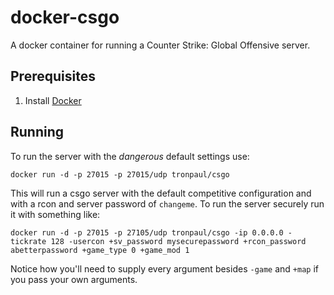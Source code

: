 # docker-csgo

A docker container for running a Counter Strike: Global Offensive server.

## Prerequisites

1. Install [Docker][]

[Docker]: http://docker.io/

## Running

To run the server with the *dangerous* default settings use:

    docker run -d -p 27015 -p 27015/udp tronpaul/csgo

This will run a csgo server with the default competitive configuration and with
a rcon and server password of `changeme`. To run the server securely run it
with something like:

    docker run -d -p 27015 -p 27105/udp tronpaul/csgo -ip 0.0.0.0 -tickrate 128 -usercon +sv_password mysecurepassword +rcon_password abetterpassword +game_type 0 +game_mod 1

Notice how you'll need to supply every argument besides `-game` and `+map` if you pass your own arguments.
